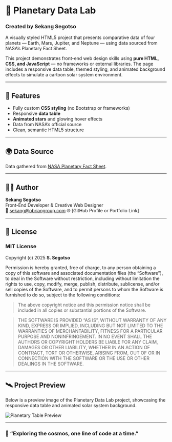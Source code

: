 # 🌌 Planetary Data Lab
### Created by Sekang Segotso

A visually styled HTML5 project that presents comparative data of four planets — Earth, Mars, Jupiter, and Neptune — using data sourced from NASA’s Planetary Fact Sheet.

This project demonstrates front-end web design skills using **pure HTML, CSS, and JavaScript** — no frameworks or external libraries. The page includes a responsive data table, themed styling, and animated background effects to simulate a cartoon solar system environment.

---

## 🚀 Features
- Fully custom **CSS styling** (no Bootstrap or frameworks)
- Responsive **data table**
- **Animated stars** and glowing hover effects
- Data from NASA’s official source
- Clean, semantic HTML5 structure

---

## 🌍 Data Source
Data gathered from [NASA Planetary Fact Sheet](https://nssdc.gsfc.nasa.gov/planetary/factsheet/).

---

## 🧑‍💻 Author
**Sekang Segotso**  
Front-End Developer & Creative Web Designer  
📧 sekang@obriangroup.com 
🌐 [GitHub Profile or Portfolio Link]

---

## 📜 License

### MIT License

Copyright (c) 2025 **S. Segotso**

Permission is hereby granted, free of charge, to any person obtaining a copy of this software and associated documentation files (the “Software”), to deal in the Software without restriction, including without limitation the rights to use, copy, modify, merge, publish, distribute, sublicense, and/or sell copies of the Software, and to permit persons to whom the Software is furnished to do so, subject to the following conditions:

> The above copyright notice and this permission notice shall be included in all copies or substantial portions of the Software.

> THE SOFTWARE IS PROVIDED “AS IS”, WITHOUT WARRANTY OF ANY KIND, EXPRESS OR IMPLIED, INCLUDING BUT NOT LIMITED TO THE WARRANTIES OF MERCHANTABILITY, FITNESS FOR A PARTICULAR PURPOSE AND NONINFRINGEMENT. IN NO EVENT SHALL THE AUTHORS OR COPYRIGHT HOLDERS BE LIABLE FOR ANY CLAIM, DAMAGES OR OTHER LIABILITY, WHETHER IN AN ACTION OF CONTRACT, TORT OR OTHERWISE, ARISING FROM, OUT OF OR IN CONNECTION WITH THE SOFTWARE OR THE USE OR OTHER DEALINGS IN THE SOFTWARE.

---

## 🛰️ Project Preview

Below is a preview image of the Planetary Data Lab project, showcasing the responsive data table and animated solar system background.

![Planetary Table Preview](https://upload.wikimedia.org/wikipedia/commons/9/97/The_Earth_seen_from_Apollo_17.jpg)

---

### 🌟 “Exploring the cosmos, one line of code at a time.”
